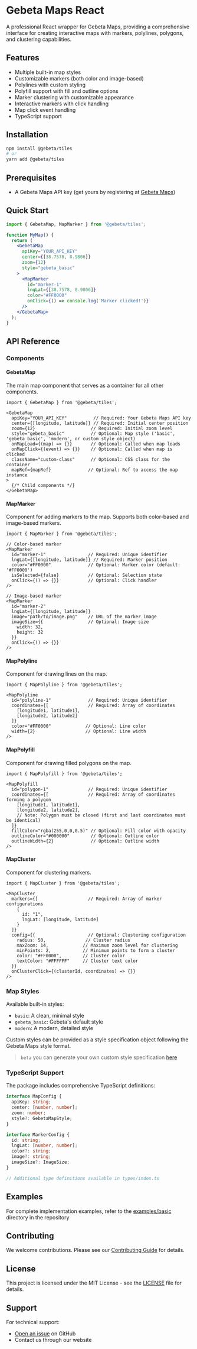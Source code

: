 # Gebeta Maps React

A professional React wrapper for Gebeta Maps, providing a comprehensive interface for creating interactive maps with markers, polylines, polygons, and clustering capabilities.

## Features

- Multiple built-in map styles
- Customizable markers (both color and image-based)
- Polylines with custom styling
- Polyfill support with fill and outline options
- Marker clustering with customizable appearance
- Interactive markers with click handling
- Map click event handling
- TypeScript support

## Installation

```bash
npm install @gebeta/tiles
# or
yarn add @gebeta/tiles
```

## Prerequisites

- A Gebeta Maps API key (get yours by registering at [Gebeta Maps](https://gebeta.app/))

## Quick Start

```jsx
import { GebetaMap, MapMarker } from '@gebeta/tiles';

function MyMap() {
  return (
    <GebetaMap
      apiKey="YOUR_API_KEY"
      center={[38.7578, 8.9806]}
      zoom={12}
      style="gebeta_basic"
    >
      <MapMarker
        id="marker-1"
        lngLat={[38.7578, 8.9806]}
        color="#FF0000"
        onClick={() => console.log('Marker clicked!')}
      />
    </GebetaMap>
  );
}
```

## API Reference

### Components

#### GebetaMap

The main map component that serves as a container for all other components.

```tsx
import { GebetaMap } from '@gebeta/tiles';

<GebetaMap
  apiKey="YOUR_API_KEY"          // Required: Your Gebeta Maps API key
  center={[longitude, latitude]} // Required: Initial center position
  zoom={12}                     // Required: Initial zoom level
  style="gebeta_basic"          // Optional: Map style ('basic', 'gebeta_basic', 'modern', or custom style object)
  onMapLoad={(map) => {}}       // Optional: Called when map loads
  onMapClick={(event) => {}}    // Optional: Called when map is clicked
  className="custom-class"      // Optional: CSS class for the container
  mapRef={mapRef}              // Optional: Ref to access the map instance
>
  {/* Child components */}
</GebetaMap>
```

#### MapMarker

Component for adding markers to the map. Supports both color-based and image-based markers.

```tsx
import { MapMarker } from '@gebeta/tiles';

// Color-based marker
<MapMarker
  id="marker-1"                // Required: Unique identifier
  lngLat={[longitude, latitude]} // Required: Marker position
  color="#FF0000"              // Optional: Marker color (default: '#FF0000')
  isSelected={false}           // Optional: Selection state
  onClick={() => {}}           // Optional: Click handler
/>

// Image-based marker
<MapMarker
  id="marker-2"
  lngLat={[longitude, latitude]}
  image="path/to/image.png"    // URL of the marker image
  imageSize={{                 // Optional: Image size
    width: 32,
    height: 32
  }}
  onClick={() => {}}
/>
```

#### MapPolyline

Component for drawing lines on the map.

```tsx
import { MapPolyline } from '@gebeta/tiles';

<MapPolyline
  id="polyline-1"              // Required: Unique identifier
  coordinates={[               // Required: Array of coordinates
    [longitude1, latitude1],
    [longitude2, latitude2]
  ]}
  color="#FF0000"             // Optional: Line color
  width={2}                   // Optional: Line width
/>
```

#### MapPolyfill

Component for drawing filled polygons on the map.

```tsx
import { MapPolyfill } from '@gebeta/tiles';

<MapPolyfill
  id="polygon-1"               // Required: Unique identifier
  coordinates={[               // Required: Array of coordinates forming a polygon
    [longitude1, latitude1],
    [longitude2, latitude2],
    // Note: Polygon must be closed (first and last coordinates must be identical)
  ]}
  fillColor="rgba(255,0,0,0.5)" // Optional: Fill color with opacity
  outlineColor="#000000"        // Optional: Outline color
  outlineWidth={2}              // Optional: Outline width
/>
```

#### MapCluster

Component for clustering markers.

```tsx
import { MapCluster } from '@gebeta/tiles';

<MapCluster
  markers={[                   // Required: Array of marker configurations
    {
      id: "1",
      lngLat: [longitude, latitude]
    }
  ]}
  config={{                    // Optional: Clustering configuration
    radius: 50,               // Cluster radius
    maxZoom: 14,             // Maximum zoom level for clustering
    minPoints: 2,            // Minimum points to form a cluster
    color: "#FF0000",        // Cluster color
    textColor: "#FFFFFF"     // Cluster text color
  }}
  onClusterClick={(clusterId, coordinates) => {}}
/>
```

### Map Styles

Available built-in styles:
- `basic`: A clean, minimal style
- `gebeta_basic`: Gebeta's default style
- `modern`: A modern, detailed style

Custom styles can be provided as a style specification object following the Gebeta Maps style format.
> `beta` you can generate your own custom style specification [here](https://playground.tiles.gebeta.app/)

### TypeScript Support

The package includes comprehensive TypeScript definitions:

```typescript
interface MapConfig {
  apiKey: string;
  center: [number, number];
  zoom: number;
  style?: GebetaMapStyle;
}

interface MarkerConfig {
  id: string;
  lngLat: [number, number];
  color?: string;
  image?: string;
  imageSize?: ImageSize;
}

// Additional type definitions available in types/index.ts
```

## Examples

For complete implementation examples, refer to the [examples/basic](examples/basic) directory in the repository

## Contributing

We welcome contributions. Please see our [Contributing Guide](CONTRIBUTING.md) for details.

## License

This project is licensed under the MIT License - see the [LICENSE](LICENSE) file for details.

## Support

For technical support:
- [Open an issue](https://github.com/AfriGebeta/gebeta-tiles/issues) on GitHub
- Contact us through our website
